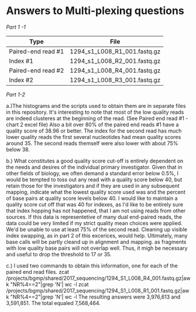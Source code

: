# Answers to Multi-plexing questions

*Part 1 -1*

|Type|File|
|---|---|
|Paired-end read #1|             1294_s1_L008_R1_001.fastq.gz|
|Index #1|                       1294_s1_L008_R2_001.fastq.gz |
|Paired-end read #2|             1294_s1_L008_R4_001.fastq.gz|
|Index #2 |                      1294_s1_L008_R3_001.fastq.gz|

*Part 1-2*

a.)The histograms and the scripts used to obtain them are in separate files in this repository.  It's interesting to note that most of the low quality reads are indeed clusteres at the beginning of the read. (See Paired end read #1 -chart 2 excel file)  Also a bit over 80% of the paired end reads #1 have a quality score of 38.96 or better.  The index for the second read has much lower quality reads the first several nucleotides had mean quality scores around 35.  The second reads themself were also lower with about 75% below 38.

b.)     What constitutes a good quality score cut-off is entirely dependent on the needs and desires of the individual primary investigator.  Given that in other fields of biology, we often demand a standard error below 0.5%, I would be tempted to toss out any read with a quality score below 40, but retain those for the investigators and if they are used in any subsequent mapping, indicate what the lowest quality score used was and the percent of base pairs at quality score levels below 40.  I would like to maintain a quality score cut off that was 40 for indexes, as I'd like to be entirely sure that index hopping has not happened, that I am not using reads from other sources.
    If this data is representetive of many dual end-paired reads, the data could be very limited if my strict quality mean choices were applied.  We'd be unable to use at least 75% of the second read.  Cleaning up visible index swapping, as in part 2 of this excerices, would help.  Ultimately, many base calls will be partly cleand up in alignment and mapping. as fragments with low quality base pairs will not overlap well.  Thus, it migh be necessary and useful to drop the threshold to 17 or 35.

c.)  I used two commands to obtain this information, one for each of the paired end read files.
    zcat /projects/bgmp/shared/2017_sequencing/1294_S1_L008_R4_001.fastq.gz|awk "NR%4==2"|grep 'N'| wc -l
    zcat /projects/bgmp/shared/2017_sequencing/1294_S1_L008_R1_001.fastq.gz|awk "NR%4==2"|grep 'N'| wc -l
    The resulting answers were 3,976,613 and 3,591,851.  The total equaled  7,568,464.

